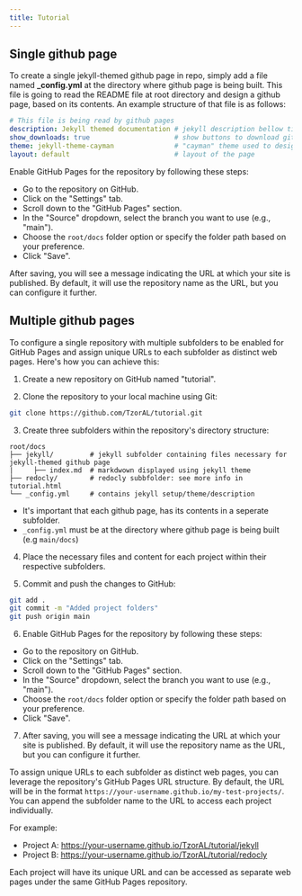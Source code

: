 ```yaml
---
title: Tutorial
---
```


Single github page
---

To create a single jekyll-themed github page in repo, simply add a file named **_config.yml** at the directory where github page is being built. This file is going to read the README file at root directory and design a github page, based on its contents. An example structure of that file is as follows:

```yml
# This file is being read by github pages
description: Jekyll themed documentation # jekyll description bellow title
show_downloads: true                     # show buttons to download github repo in github page
theme: jekyll-theme-cayman               # "cayman" theme used to design page
layout: default                          # layout of the page
```

Enable GitHub Pages for the repository by following these steps:
- Go to the repository on GitHub.
- Click on the "Settings" tab.
- Scroll down to the "GitHub Pages" section.
- In the "Source" dropdown, select the branch you want to use (e.g., "main").
- Choose the `root/docs` folder option or specify the folder path based on your preference.
- Click "Save".

After saving, you will see a message indicating the URL at which your site is published. By default, it will use the repository name as the URL, but you can configure it further.

Multiple github pages
---

To configure a single repository with multiple subfolders to be enabled for GitHub Pages and assign unique URLs to each subfolder as distinct web pages. Here's how you can achieve this:

1. Create a new repository on GitHub named "tutorial".

2. Clone the repository to your local machine using Git:
```bash
git clone https://github.com/TzorAL/tutorial.git
```

3. Create three subfolders within the repository's directory structure:
```
root/docs
├── jekyll/         # jekyll subfolder containing files necessary for jekyll-themed github page
|     ├── index.md  # markdwown displayed using jekyll theme
├── redocly/        # redocly subbfolder: see more info in tutorial.html
└── _config.yml     # contains jekyll setup/theme/description
```
- It's important that each github page, has its contents in a seperate subfolder. 
- `_config.yml` must be at the directory where github page is being built (e.g `main/docs`) 


4. Place the necessary files and content for each project within their respective subfolders.

5. Commit and push the changes to GitHub:
``` bash
git add .
git commit -m "Added project folders"
git push origin main
```

6. Enable GitHub Pages for the repository by following these steps:
- Go to the repository on GitHub.
- Click on the "Settings" tab.
- Scroll down to the "GitHub Pages" section.
- In the "Source" dropdown, select the branch you want to use (e.g., "main").
- Choose the `root/docs` folder option or specify the folder path based on your preference.
- Click "Save".

7. After saving, you will see a message indicating the URL at which your site is published. By default, it will use the repository name as the URL, but you can configure it further.

To assign unique URLs to each subfolder as distinct web pages, you can leverage the repository's GitHub Pages URL structure. By default, the URL will be in the format `https://your-username.github.io/my-test-projects/`. You can append the subfolder name to the URL to access each project individually.

For example:
- Project A: https://your-username.github.io/TzorAL/tutorial/jekyll
- Project B: https://your-username.github.io/TzorAL/tutorial/redocly

Each project will have its unique URL and can be accessed as separate web pages under the same GitHub Pages repository.
